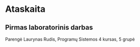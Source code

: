 # Ataskaita
## Pirmas laboratorinis darbas

Parengė Laurynas Rudis, Programų Sistemos 4 kursas, 5 grupė
